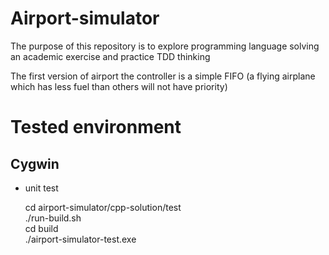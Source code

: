 # Airport-simulator

The purpose of this repository is to explore programming language solving an academic exercise and practice TDD thinking

The first version of airport the controller is a simple FIFO (a flying airplane which has less fuel than others will not have priority)

# Tested environment

##  Cygwin

- unit test

    cd airport-simulator/cpp-solution/test  \
    ./run-build.sh                          \
    cd build                                \
    ./airport-simulator-test.exe

